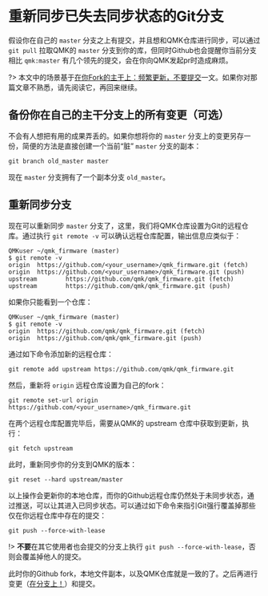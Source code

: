 # 重新同步已失去同步状态的Git分支

<!---
  original document: 0.15.17:docs/newbs_git_resynchronize_a_branch.md 
  git diff 0.15.17 HEAD -- docs/newbs_git_resynchronize_a_branch.md  | cat
-->

假设你在自己的 `master` 分支之上有提交，并且想和QMK仓库进行同步，可以通过 `git pull` 拉取QMK的 `master` 分支到你的库，但同时Github也会提醒你当前分支相比 `qmk:master` 有几个领先的提交，会在你向QMK发起pr时造成麻烦。

?> 本文中的场景基于[在你Fork的主干上：频繁更新，不要提交](zh-cn/newbs_git_using_your_master_branch)一文。如果你对那篇文章不熟悉，请先阅读它，再回来继续。

## 备份你在自己的主干分支上的所有变更（可选）

不会有人想把有用的成果弄丢的。如果你想将你的 `master` 分支上的变更另存一份，简便的方法是直接创建一个当前“脏” `master` 分支的副本：

```
git branch old_master master
```

现在 `master` 分支拥有了一个副本分支 `old_master`。

## 重新同步分支

现在可以重新同步 `master` 分支了，这里，我们将QMK仓库设置为Git的远程仓库。通过执行 `git remote -v` 可以确认远程仓库配置，输出信息应类似于：

```
QMKuser ~/qmk_firmware (master)
$ git remote -v
origin  https://github.com/<your_username>/qmk_firmware.git (fetch)
origin  https://github.com/<your_username>/qmk_firmware.git (push)
upstream        https://github.com/qmk/qmk_firmware.git (fetch)
upstream        https://github.com/qmk/qmk_firmware.git (push)
```

如果你只能看到一个仓库：

```
QMKuser ~/qmk_firmware (master)
$ git remote -v
origin  https://github.com/qmk/qmk_firmware.git (fetch)
origin  https://github.com/qmk/qmk_firmware.git (push)
```

通过如下命令添加新的远程仓库：

```
git remote add upstream https://github.com/qmk/qmk_firmware.git
```

然后，重新将 `origin` 远程仓库设置为自己的fork：

```
git remote set-url origin https://github.com/<your_username>/qmk_firmware.git
```

在两个远程仓库配置完毕后，需要从QMK的 upstream 仓库中获取到更新，执行：

```
git fetch upstream
```

此时，重新同步你的分支到QMK的版本：

```
git reset --hard upstream/master
```

以上操作会更新你的本地仓库，而你的Github远程仓库仍然处于未同步状态，通过推送，可以让其进入已同步状态。可以通过如下命令来指引Git强行覆盖掉那些仅在你远程仓库中存在的提交：

```
git push --force-with-lease
```

!> **不要**在其它使用者也会提交的分支上执行 `git push --force-with-lease`，否则会覆盖掉他人的提交。

此时你的Github fork，本地文件副本，以及QMK仓库就是一致的了。之后再进行变更（[在分支上！](zh-cn/newbs_git_using_your_master_branch.md#making-changes)）和提交。
